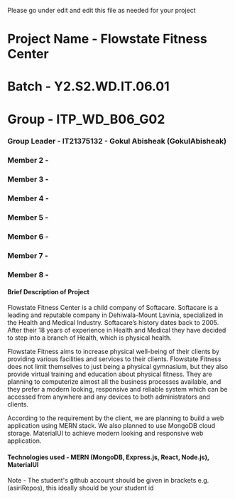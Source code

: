 Please go under edit and edit this file as needed for your project

# Project Name - Flowstate Fitness Center
# Batch - Y2.S2.WD.IT.06.01
# Group - ITP_WD_B06_G02
### Group Leader - IT21375132 - Gokul Abisheak (GokulAbisheak)
### Member 2 - 
### Member 3 - 
### Member 4 - 
### Member 5 - 
### Member 6 - 
### Member 7 - 
### Member 8 - 

#### Brief Description of Project

Flowstate Fitness Center is a child company of Softacare. Softacare is a leading and reputable 
company in Dehiwala-Mount Lavinia, specialized in the Health and Medical Industry. Softacare’s 
history dates back to 2005. After their 18 years of experience in Health and Medical they have 
decided to step into a branch of Health, which is physical health.

Flowstate Fitness aims to increase physical well-being of their clients by providing various 
facilities and services to their clients. Flowstate Fitness does not limit themselves to just being a 
physical gymnasium, but they also provide virtual training and education about physical fitness.
They are planning to computerize almost all the business processes available, and they prefer a
modern looking, responsive and reliable system which can be accessed from anywhere and any 
devices to both administrators and clients.

According to the requirement by the client, we are planning to build a web application using 
MERN stack. We also planned to use MongoDB cloud storage. MaterialUI to achieve modern 
looking and responsive web application.

#### Technologies used - MERN (MongoDB, Express.js, React, Node.js), MaterialUI

Note - The student's github account should be given in brackets e.g. (asiriRepos), this ideally should be your student id 

